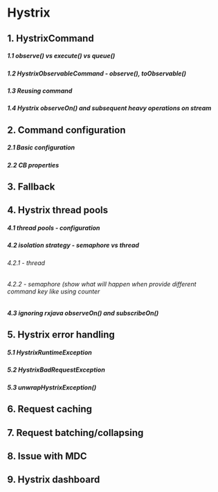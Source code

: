 # Hystrix

## 1. HystrixCommand
##### 1.1 observe() vs execute() vs queue()
##### 1.2 HystrixObservableCommand - observe(), toObservable()
##### 1.3 Reusing command
##### 1.4 Hystrix observeOn() and subsequent heavy operations on stream

## 2. Command configuration
##### 2.1 Basic configuration
##### 2.2 CB properties

## 3. Fallback

## 4. Hystrix thread pools
##### 4.1 thread pools - configuration
##### 4.2 isolation strategy - semaphore vs thread
###### 4.2.1 - thread
###### 4.2.2 - semaphore (show what will happen when provide different command key like using counter
##### 4.3 ignoring rxjava observeOn() and subscribeOn()

## 5. Hystrix error handling
##### 5.1 HystrixRuntimeException
##### 5.2 HystrixBadRequestException
##### 5.3 unwrapHystrixException()

## 6. Request caching

## 7. Request batching/collapsing

## 8. Issue with MDC

## 9. Hystrix dashboard
